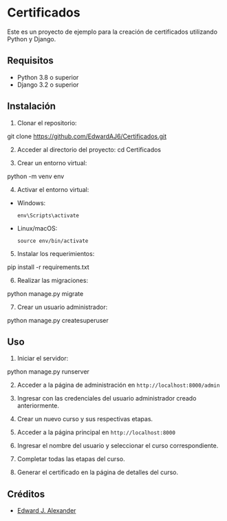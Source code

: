 # Certificados

Este es un proyecto de ejemplo para la creación de certificados utilizando Python y Django.

## Requisitos

- Python 3.8 o superior
- Django 3.2 o superior

## Instalación

1. Clonar el repositorio:

git clone https://github.com/EdwardAJ6/Certificados.git


2. Acceder al directorio del proyecto:
cd Certificados


3. Crear un entorno virtual:

python -m venv env


4. Activar el entorno virtual:

- Windows: 

  ```
  env\Scripts\activate
  ```

- Linux/macOS:

  ```
  source env/bin/activate
  ```

5. Instalar los requerimientos:

pip install -r requirements.txt


6. Realizar las migraciones:

python manage.py migrate


7. Crear un usuario administrador:

python manage.py createsuperuser


## Uso

1. Iniciar el servidor:

python manage.py runserver


2. Acceder a la página de administración en `http://localhost:8000/admin`

3. Ingresar con las credenciales del usuario administrador creado anteriormente.

4. Crear un nuevo curso y sus respectivas etapas.

5. Acceder a la página principal en `http://localhost:8000`

6. Ingresar el nombre del usuario y seleccionar el curso correspondiente.

7. Completar todas las etapas del curso.

8. Generar el certificado en la página de detalles del curso.

## Créditos

- [Edward J. Alexander](https://github.com/EdwardAJ6)
